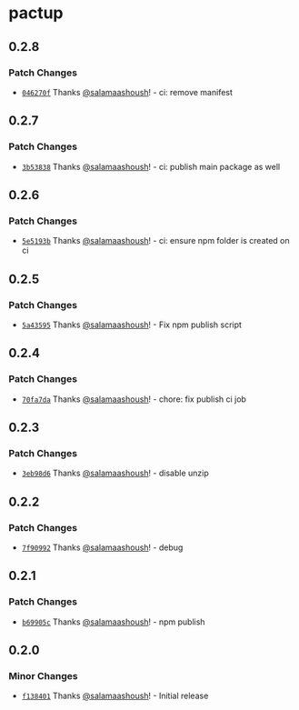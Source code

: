 # pactup

## 0.2.8

### Patch Changes

- [`046270f`](https://github.com/kadena-community/pactup/commit/046270f1be9e5d8e439c823afd6744a3bf8e4a87) Thanks [@salamaashoush](https://github.com/salamaashoush)! - ci: remove manifest

## 0.2.7

### Patch Changes

- [`3b53838`](https://github.com/kadena-community/pactup/commit/3b53838c9af03dea7e450cb7984fbe070c7d7052) Thanks [@salamaashoush](https://github.com/salamaashoush)! - ci: publish main package as well

## 0.2.6

### Patch Changes

- [`5e5193b`](https://github.com/kadena-community/pactup/commit/5e5193bfe01df23b4dc696e1a0e44bedf94fa136) Thanks [@salamaashoush](https://github.com/salamaashoush)! - ci: ensure npm folder is created on ci

## 0.2.5

### Patch Changes

- [`5a43595`](https://github.com/kadena-community/pactup/commit/5a43595040393afa9ade65266e8a22309b8e3378) Thanks [@salamaashoush](https://github.com/salamaashoush)! - Fix npm publish script

## 0.2.4

### Patch Changes

- [`70fa7da`](https://github.com/kadena-community/pactup/commit/70fa7dacca560a96c22e3cb0aebee3031e699846) Thanks [@salamaashoush](https://github.com/salamaashoush)! - chore: fix publish ci job

## 0.2.3

### Patch Changes

- [`3eb98d6`](https://github.com/kadena-community/pactup/commit/3eb98d65eeeb41c62304031085d2019df47f03a4) Thanks [@salamaashoush](https://github.com/salamaashoush)! - disable unzip

## 0.2.2

### Patch Changes

- [`7f90992`](https://github.com/kadena-community/pactup/commit/7f9099207a99e7763f8144c0d3d229d3bcfdb5ac) Thanks [@salamaashoush](https://github.com/salamaashoush)! - debug

## 0.2.1

### Patch Changes

- [`b69905c`](https://github.com/kadena-community/pactup/commit/b69905ce779f65afbe7f8a866699d7236ebb47f2) Thanks [@salamaashoush](https://github.com/salamaashoush)! - npm publish

## 0.2.0

### Minor Changes

- [`f138401`](https://github.com/kadena-community/pactup/commit/f13840194f537c8fa684a662a3bca82dc8e731e0) Thanks [@salamaashoush](https://github.com/salamaashoush)! - Initial release
